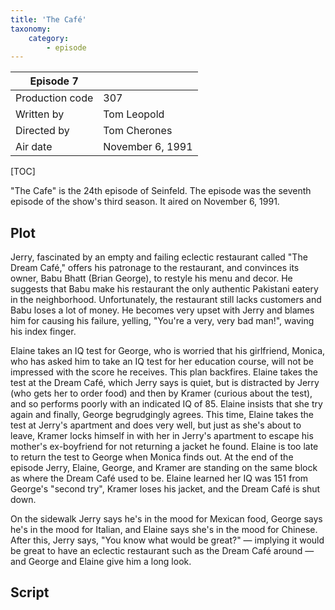 ```yaml
---
title: 'The Café'
taxonomy:
    category:
        - episode
---
```


| Episode 7 | |
|-----------------|--------------------------------|
| Production code | 307                            |
| Written by      | Tom Leopold |
| Directed by     | Tom Cherones                   |
| Air date        | November 6, 1991             |

[TOC]

"The Cafe" is the 24th episode of Seinfeld. The episode was the seventh episode of the show's third season. It aired on November 6, 1991.

## Plot

Jerry, fascinated by an empty and failing eclectic restaurant called "The Dream Café," offers his patronage to the restaurant, and convinces its owner, Babu Bhatt (Brian George), to restyle his menu and decor. He suggests that Babu make his restaurant the only authentic Pakistani eatery in the neighborhood. Unfortunately, the restaurant still lacks customers and Babu loses a lot of money. He becomes very upset with Jerry and blames him for causing his failure, yelling, "You're a very, very bad man!", waving his index finger.

Elaine takes an IQ test for George, who is worried that his girlfriend, Monica, who has asked him to take an IQ test for her education course, will not be impressed with the score he receives. This plan backfires. Elaine takes the test at the Dream Café, which Jerry says is quiet, but is distracted by Jerry (who gets her to order food) and then by Kramer (curious about the test), and so performs poorly with an indicated IQ of 85. Elaine insists that she try again and finally, George begrudgingly agrees. This time, Elaine takes the test at Jerry's apartment and does very well, but just as she's about to leave, Kramer locks himself in with her in Jerry's apartment to escape his mother's ex-boyfriend for not returning a jacket he found. Elaine is too late to return the test to George when Monica finds out. At the end of the episode Jerry, Elaine, George, and Kramer are standing on the same block as where the Dream Café used to be. Elaine learned her IQ was 151 from George's "second try", Kramer loses his jacket, and the Dream Café is shut down.

On the sidewalk Jerry says he's in the mood for Mexican food, George says he's in the mood for Italian, and Elaine says she's in the mood for Chinese. After this, Jerry says, "You know what would be great?" — implying it would be great to have an eclectic restaurant such as the Dream Café around — and George and Elaine give him a long look.

## Script